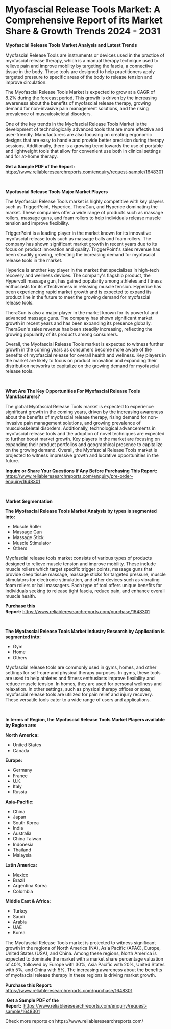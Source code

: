 <p><h1>Myofascial Release Tools Market: A Comprehensive Report of its Market Share & Growth Trends 2024 - 2031</h1></p><p><strong>Myofascial Release Tools Market Analysis and Latest Trends</strong></p>
<p><p>Myofascial Release Tools are instruments or devices used in the practice of myofascial release therapy, which is a manual therapy technique used to relieve pain and improve mobility by targeting the fascia, a connective tissue in the body. These tools are designed to help practitioners apply targeted pressure to specific areas of the body to release tension and improve circulation.</p><p>The Myofascial Release Tools Market is expected to grow at a CAGR of 8.2% during the forecast period. This growth is driven by the increasing awareness about the benefits of myofascial release therapy, growing demand for non-invasive pain management solutions, and the rising prevalence of musculoskeletal disorders.</p><p>One of the key trends in the Myofascial Release Tools Market is the development of technologically advanced tools that are more effective and user-friendly. Manufacturers are also focusing on creating ergonomic designs that are easy to handle and provide better precision during therapy sessions. Additionally, there is a growing trend towards the use of portable and lightweight tools that allow for convenient use both in clinical settings and for at-home therapy.</p></p>
<p><strong>Get a Sample PDF of the Report:&nbsp;</strong> <a href="https://www.reliableresearchreports.com/enquiry/request-sample/1648301">https://www.reliableresearchreports.com/enquiry/request-sample/1648301</a></p>
<p>&nbsp;</p>
<p><strong>Myofascial Release Tools Major Market Players</strong></p>
<p><p>The Myofascial Release Tools market is highly competitive with key players such as TriggerPoint, Hyperice, TheraGun, and Hyperice dominating the market. These companies offer a wide range of products such as massage rollers, massage guns, and foam rollers to help individuals release muscle tension and improve flexibility.</p><p>TriggerPoint is a leading player in the market known for its innovative myofascial release tools such as massage balls and foam rollers. The company has shown significant market growth in recent years due to its focus on product innovation and quality. TriggerPoint's sales revenue has been steadily growing, reflecting the increasing demand for myofascial release tools in the market.</p><p>Hyperice is another key player in the market that specializes in high-tech recovery and wellness devices. The company's flagship product, the Hypervolt massage gun, has gained popularity among athletes and fitness enthusiasts for its effectiveness in releasing muscle tension. Hyperice has been experiencing rapid market growth and is expected to expand its product line in the future to meet the growing demand for myofascial release tools.</p><p>TheraGun is also a major player in the market known for its powerful and advanced massage guns. The company has shown significant market growth in recent years and has been expanding its presence globally. TheraGun's sales revenue has been steadily increasing, reflecting the growing popularity of its products among consumers.</p><p>Overall, the Myofascial Release Tools market is expected to witness further growth in the coming years as consumers become more aware of the benefits of myofascial release for overall health and wellness. Key players in the market are likely to focus on product innovation and expanding their distribution networks to capitalize on the growing demand for myofascial release tools.</p></p>
<p>&nbsp;</p>
<p><strong>What Are The Key Opportunities For Myofascial Release Tools Manufacturers?</strong></p>
<p><p>The global Myofascial Release Tools market is expected to experience significant growth in the coming years, driven by the increasing awareness about the benefits of myofascial release therapy, rising demand for non-invasive pain management solutions, and growing prevalence of musculoskeletal disorders. Additionally, technological advancements in myofascial release tools and the adoption of novel techniques are expected to further boost market growth. Key players in the market are focusing on expanding their product portfolios and geographical presence to capitalize on the growing demand. Overall, the Myofascial Release Tools market is projected to witness impressive growth and lucrative opportunities in the future.</p></p>
<p><strong>Inquire or Share Your Questions If Any Before Purchasing This Report:</strong> <a href="https://www.reliableresearchreports.com/enquiry/pre-order-enquiry/1648301">https://www.reliableresearchreports.com/enquiry/pre-order-enquiry/1648301</a></p>
<p>&nbsp;</p>
<p><strong>Market Segmentation</strong></p>
<p><strong>The Myofascial Release Tools Market Analysis by types is segmented into:</strong></p>
<p><ul><li>Muscle Roller</li><li>Massage Gun</li><li>Massage Stick</li><li>Muscle Stimulator</li><li>Others</li></ul></p>
<p><p>Myofascial release tools market consists of various types of products designed to relieve muscle tension and improve mobility. These include muscle rollers which target specific trigger points, massage guns that provide deep tissue massage, massage sticks for targeted pressure, muscle stimulators for electronic stimulation, and other devices such as vibrating foam rollers or ball massagers. Each type of tool offers unique benefits for individuals seeking to release tight fascia, reduce pain, and enhance overall muscle health.</p></p>
<p><strong>Purchase this Report:&nbsp;</strong><a href="https://www.reliableresearchreports.com/purchase/1648301">https://www.reliableresearchreports.com/purchase/1648301</a></p>
<p>&nbsp;</p>
<p><strong>The Myofascial Release Tools Market Industry Research by Application is segmented into:</strong></p>
<p><ul><li>Gym</li><li>Home</li><li>Others</li></ul></p>
<p><p>Myofascial release tools are commonly used in gyms, homes, and other settings for self-care and physical therapy purposes. In gyms, these tools are used to help athletes and fitness enthusiasts improve flexibility and reduce muscle tension. In homes, they are used for personal wellness and relaxation. In other settings, such as physical therapy offices or spas, myofascial release tools are utilized for pain relief and injury recovery. These versatile tools cater to a wide range of users and applications.</p></p>
<p>&nbsp;</p>
<p><strong>In terms of Region, the Myofascial Release Tools Market Players available by Region are:</strong></p>
<p>
    <p> <strong> North America: </strong>
        <ul>
            <li>United States</li>
            <li>Canada</li>
        </ul>
        </p> 
    <p> <strong> Europe: </strong>
        <ul>
            <li>Germany</li>
            <li>France</li>
            <li>U.K.</li>
            <li>Italy</li>
            <li>Russia</li>
        </ul>
        </p> 
    <p> <strong> Asia-Pacific: </strong>
        <ul>
            <li>China</li>
            <li>Japan</li>
            <li>South Korea</li>
            <li>India</li>
            <li>Australia</li>
            <li>China Taiwan</li>
            <li>Indonesia</li>
            <li>Thailand</li>
            <li>Malaysia</li>
        </ul>
        </p> 
    <p> <strong> Latin America: </strong>
        <ul>
            <li>Mexico</li>
            <li>Brazil</li>
            <li>Argentina Korea</li>
            <li>Colombia</li>
        </ul>
        </p> 
    <p> <strong> Middle East & Africa: </strong>
        <ul>
            <li>Turkey</li>
            <li>Saudi</li>
            <li>Arabia</li>
            <li>UAE</li>
            <li>Korea</li>
        </ul>
    </p>
    </p>
<p><p>The Myofascial Release Tools market is projected to witness significant growth in the regions of North America (NA), Asia Pacific (APAC), Europe, United States (USA), and China. Among these regions, North America is expected to dominate the market with a market share percentage valuation of 40%, followed by Europe with 30%, Asia Pacific with 20%, United States with 5%, and China with 5%. The increasing awareness about the benefits of myofascial release therapy in these regions is driving market growth.</p></p>
<p><strong>Purchase this Report: </strong><a href="https://www.reliableresearchreports.com/purchase/1648301">https://www.reliableresearchreports.com/purchase/1648301</a></p>
<p>&nbsp;<strong>Get a Sample PDF of the Report:&nbsp;&nbsp;</strong><a href="https://www.reliableresearchreports.com/enquiry/request-sample/1648301">https://www.reliableresearchreports.com/enquiry/request-sample/1648301</a></p>
<p><strong></strong></p>
<p>Check more reports on https://www.reliableresearchreports.com/</p>